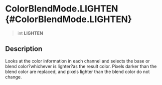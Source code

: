 ColorBlendMode.LIGHTEN {#ColorBlendMode.LIGHTEN}
======================

> int **LIGHTEN**

Description
-----------

Looks at the color information in each channel and selects the base or
blend color?whichever is lighter?as the result color. Pixels darker than
the blend color are replaced, and pixels lighter than the blend color do
not change.
